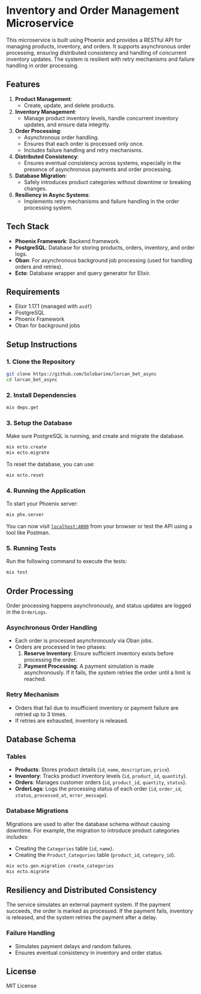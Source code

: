
# Inventory and Order Management Microservice

This microservice is built using Phoenix and provides a RESTful API for managing products, inventory, and orders. It supports asynchronous order processing, ensuring distributed consistency and handling of concurrent inventory updates. The system is resilient with retry mechanisms and failure handling in order processing.

## Features
1. **Product Management**: 
    - Create, update, and delete products.
2. **Inventory Management**: 
    - Manage product inventory levels, handle concurrent inventory updates, and ensure data integrity.
3. **Order Processing**: 
    - Asynchronous order handling.
    - Ensures that each order is processed only once.
    - Includes failure handling and retry mechanisms.
4. **Distributed Consistency**: 
    - Ensures eventual consistency across systems, especially in the presence of asynchronous payments and order processing.
5. **Database Migration**: 
    - Safely introduces product categories without downtime or breaking changes.
6. **Resiliency in Async Systems**: 
    - Implements retry mechanisms and failure handling in the order processing system.

## Tech Stack
- **Phoenix Framework**: Backend framework.
- **PostgreSQL**: Database for storing products, orders, inventory, and order logs.
- **Oban**: For asynchronous background job processing (used for handling orders and retries).
- **Ecto**: Database wrapper and query generator for Elixir.

## Requirements
- Elixir 1.17.1 (managed with `asdf`)
- PostgreSQL
- Phoenix Framework
- Oban for background jobs

## Setup Instructions

### 1. Clone the Repository
```bash
git clone https://github.com/Solobarine/lorcan_bet_async
cd lorcan_bet_async
```

### 2. Install Dependencies
```bash
mix deps.get
```

### 3. Setup the Database
Make sure PostgreSQL is running, and create and migrate the database.
```bash
mix ecto.create
mix ecto.migrate
```

To reset the database, you can use:
```bash
mix ecto.reset
```

### 4. Running the Application
To start your Phoenix server:

```bash
mix phx.server
```

You can now visit [`localhost:4000`](http://localhost:4000) from your browser or test the API using a tool like Postman.

### 5. Running Tests
Run the following command to execute the tests:
```bash
mix test
```


## Order Processing
Order processing happens asynchronously, and status updates are logged in the `OrderLogs`.

### Asynchronous Order Handling
- Each order is processed asynchronously via Oban jobs. 
- Orders are processed in two phases:
  1. **Reserve Inventory**: Ensure sufficient inventory exists before processing the order.
  2. **Payment Processing**: A payment simulation is made asynchronously. If it fails, the system retries the order until a limit is reached.

### Retry Mechanism
- Orders that fail due to insufficient inventory or payment failure are retried up to 3 times.
- If retries are exhausted, inventory is released.

## Database Schema

### Tables

- **Products**: Stores product details (`id`, `name`, `description`, `price`).
- **Inventory**: Tracks product inventory levels (`id`, `product_id`, `quantity`).
- **Orders**: Manages customer orders (`id`, `product_id`, `quantity`, `status`).
- **OrderLogs**: Logs the processing status of each order (`id`, `order_id`, `status`, `processed_at`, `error_message`).

### Database Migrations
Migrations are used to alter the database schema without causing downtime. For example, the migration to introduce product categories includes:
- Creating the `Categories` table (`id`, `name`).
- Creating the `Product_Categories` table (`product_id`, `category_id`).

```bash
mix ecto.gen.migration create_categories
mix ecto.migrate
```

## Resiliency and Distributed Consistency

The service simulates an external payment system. If the payment succeeds, the order is marked as processed. If the payment fails, inventory is released, and the system retries the payment after a delay.

### Failure Handling
- Simulates payment delays and random failures.
- Ensures eventual consistency in inventory and order status.

## License
MIT License
